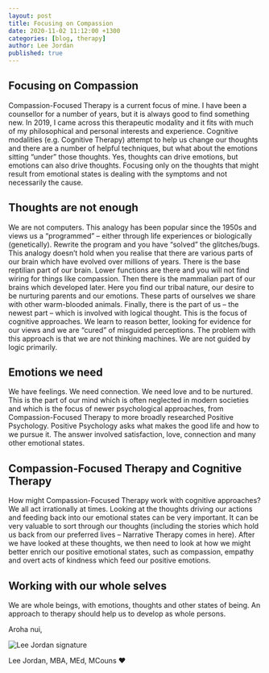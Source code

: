 ```yaml
---
layout: post
title: Focusing on Compassion
date: 2020-11-02 11:12:00 +1300
categories: [blog, therapy]
author: Lee Jordan
published: true
---
```


<h2>Focusing on Compassion</h2>

<p>Compassion-Focused Therapy is a current focus of mine. I have been a counsellor for a number of years, but it is always good to find something new. In 2019, I came across this therapeutic modality and it fits with much of my philosophical and personal interests and experience. Cognitive modalities (e.g. Cognitive Therapy) attempt to help us change our thoughts and there are a number of helpful techniques, but what about the emotions sitting “under” those thoughts. Yes, thoughts can drive emotions, but emotions can also drive thoughts. Focusing only on the thoughts that might result from emotional states is dealing with the symptoms and not necessarily the cause.</p>

<h2>Thoughts are not enough</h2>

<p>We are not computers. This analogy has been popular since the 1950s and views us a “programmed” – either through life experiences or biologically (genetically). Rewrite the program and you have “solved” the glitches/bugs. This analogy doesn’t hold when you realise that there are various parts of our brain which have evolved over millions of years. There is the base reptilian part of our brain. Lower functions are there and you will not find wiring for things like compassion. Then there is the mammalian part of our brains which developed later. Here you find our tribal nature, our desire to be nurturing parents and our emotions. These parts of ourselves we share with other warm-blooded animals. Finally, there is the part of us – the newest part – which is involved with logical thought. This is the focus of cognitive approaches. We learn to reason better, looking for evidence for our views and we are “cured” of misguided perceptions. The problem with this approach is that we are not thinking machines. We are not guided by logic primarily.</p>

<h2>Emotions we need</h2>

<p>We have feelings. We need connection. We need love and to be nurtured. This is the part of our mind which is often neglected in modern societies and which is the focus of newer psychological approaches, from Compassion-Focused Therapy to more broadly researched Positive Psychology. Positive Psychology asks what makes the good life and how to we pursue it. The answer involved satisfaction, love, connection and many other emotional states.</p>

<h2>Compassion-Focused Therapy and Cognitive Therapy</h2>

<p>How might Compassion-Focused Therapy work with cognitive approaches? We all act irrationally at times. Looking at the thoughts driving our actions and feeding back into our emotional states can be very important. It can be very valuable to sort through our thoughts (including the stories which hold us back from our preferred lives – Narrative Therapy comes in here). After we have looked at these thoughts, we then need to look at how we might better enrich our positive emotional states, such as compassion, empathy and overt acts of kindness which feed our positive emotions.</p>

<h2>Working with our whole selves</h2> 

<p>We are whole beings, with emotions, thoughts and other states of being. An approach to therapy should help us to develop as whole persons.</p>

<p>Aroha nui,</p>

<img src="https://therapyaroha.co.nz/public/assets/images/lee-jordan.png" alt="Lee Jordan signature">

Lee Jordan, MBA, MEd, MCouns ❤️
